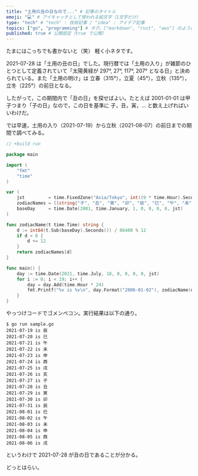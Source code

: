 ```yaml
---
title: "土用の丑の日なので..." # 記事のタイトル
emoji: "💻" # アイキャッチとして使われる絵文字（1文字だけ）
type: "tech" # "tech" : 技術記事 / "idea" : アイデア記事
topics: ["go", "programming"] # タグ。["markdown", "rust", "aws"] のように指定する
published: true # 公開設定（true で公開）
---
```


たまにはこっちでも書かないと（笑） 軽く小ネタです。

2021-07-28 は「土用の丑の日」でした。現行暦では「土用の入り」が雑節のひとつとして定義されていて「太陽黄経が 297°, 27°, 117°, 207° となる日」と決められている。また「土用の明け」は 立春（315°），立夏（45°），立秋（135°），立冬（225°）の前日となる。

したがって，この期間内で「丑の日」を探せばよい。たとえば 2001-01-01 は甲子つまり「子の日」なので，この日を基準に 子，丑，寅，... と数え上げればいいわけだ。

では早速，土用の入り（2021-07-19）から立秋（2021-08-07）の前日までの期間で調べてみる。

```go:sample.go
// +build run

package main

import (
    "fmt"
    "time"
)

var (
    jst         = time.FixedZone("Asia/Tokyo", int((9 * time.Hour).Seconds()))
    zodiacNames = []string{"子", "丑", "寅", "卯", "辰", "巳", "午", "未", "申", "酉", "戌", "亥"}
    baseDay     = time.Date(2001, time.January, 1, 0, 0, 0, 0, jst)
)

func zodiacName(t time.Time) string {
    d := int64(t.Sub(baseDay).Seconds()) / 86400 % 12
    if d < 0 {
        d += 12
    }
    return zodiacNames[d]
}

func main() {
    day := time.Date(2021, time.July, 18, 0, 0, 0, 0, jst)
    for i := 0; i < 19; i++ {
        day = day.Add(time.Hour * 24)
        fmt.Printf("%v is %v\n", day.Format("2006-01-02"), zodiacName(day))
    }
}
```

やっつけコードでゴメンペコン。実行結果は以下の通り。

```
$ go run sample.go 
2021-07-19 is 辰
2021-07-20 is 巳
2021-07-21 is 午
2021-07-22 is 未
2021-07-23 is 申
2021-07-24 is 酉
2021-07-25 is 戌
2021-07-26 is 亥
2021-07-27 is 子
2021-07-28 is 丑
2021-07-29 is 寅
2021-07-30 is 卯
2021-07-31 is 辰
2021-08-01 is 巳
2021-08-02 is 午
2021-08-03 is 未
2021-08-04 is 申
2021-08-05 is 酉
2021-08-06 is 戌
```

というわけで 2021-07-28 が丑の日であることが分かる。

どっとはらい。

[Go]: https://golang.org/ "The Go Programming Language"
<!-- eof -->
